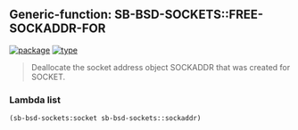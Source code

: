 ## Generic-function: SB-BSD-SOCKETS::FREE-SOCKADDR-FOR
[![package](https://img.shields.io/badge/Package-SB--BSD--SOCKETS-5f9ea0.svg?style=social&colorA=999999)](../) [![type](https://img.shields.io/badge/Type-Generic--Function-5f9ea0.svg?style=social&colorA=999999)](../#generic-function) 

> Deallocate the socket address object SOCKADDR that was created for
> SOCKET.

### Lambda list
```cl
(sb-bsd-sockets:socket sb-bsd-sockets::sockaddr)
```
